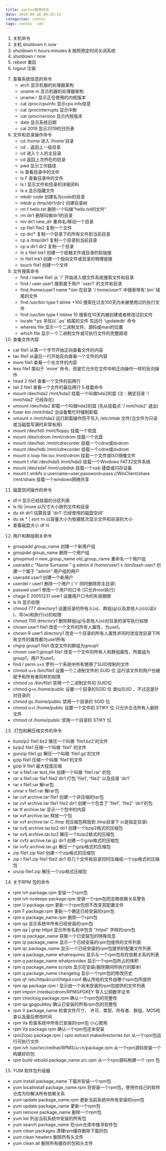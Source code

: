 ```yaml
---
title: centos常用命令
date: 2019-04-26 00:35:12
categories: centos
tags: centos  cmd
---
```



1. 关机命令
2. 关机   shutdown h now
3.   shutdown h hours:minutes & 按照预定时间关闭系统
4.  shutdown r now
5.    reboot 重启
6.    logout 注销
<!-- more -->
7. 查看系统信息的命令
    * arch 显示机器的处理器架构
    * uname m 显示机器的处理器架构
    * uname r 显示正在使用的内核版本
    * cat /proc/cpuinfo 显示cpu info信息
    * cat /procinterrupts 显示中断
    * cat /proc/version 显示内核版本
    * date 显示系统日期
    * cal 2019 显示2019的日历表
8. 文件和目录操作命令
    * cd /home  进入'/home'目录
    * cd ..  返回上一级目录
    * cd 进入个人的主目录
    * cd  返回上次所在的目录
    * pwd 显示工作路径
    * ls 查看目录中的文件
    * ls F 查看目录中的文件
    * ls l 显示文件和目录的详细资料
    * ls a 显示隐藏文件
    * mkdir code 创建名为code的目录
    * mkidr p /tmp/dir1/dir2 创建目录树
    * rm f hello.txt 删除一个叫做"hello.txt的文件"
    * rm dir1 删除叫做dir1的目录
    * mv dir1 new_dir 重命名/移动一个目录
    * cp file1 file2 复制一个文件
    * cp dir/* 复制一个目录下的所有文件到当前目录
    * cp a /tmp/dir1 复制一个目录到当前目录
    * cp a dir1 dir2 复制一个目录
    * ln s file1 lnk1 创建一个纸箱文件或目录的软链接
    * ln file1 lnk1 创建一个指向文件或目录的物理链接
    * touch file1 创建一个文件
9. 文件搜索命令
   * find / name file1 从 '/' 开始进入根文件系统搜索文件和目录
   * find / user user1 搜索属于用户 'user1' 的文件和目录
   * find /home/user1 name \*.bin 在目录 '/ home/user1' 中搜索带有'.bin' 结尾的文件
   * find /usr/bin type f atime +100 搜索在过去100天内未被使用过的执行文件
   * find /usr/bin type f mtime 10 搜索在10天内被创建或者修改过的文件
   * locate \*.ps 寻找以 '.ps' 结尾的文件  先运行 'updatedb' 命令
   * whereis file 显示一个二进制文件、源码或man的位置
   * which file 显示一个二进制文件或可执行文件的完整路径
10. 查看文件内容
  * cat file1 从第一个字节开始正向查看文件的内容
  * tac file1 从最后一行开始反向查看一个文件的内容
  * more file1 查看一个长文件的内容
  * less file1 类似于 'more' 命令，但是它允许在文件中和正向操作一样的反向操作
  * head 2 file1 查看一个文件的前两行
  * tail 2 file1 查看一个文件的最后两行 5.挂载命令
  * mount /dev/hda2 /mnt/hda2 挂载一个叫做hda2的盘 (注：确定目录 '/ mnt/hda2' 已经存在)
  * umount /dev/hda2 卸载一个叫做hda2的盘 (先从挂载点 '/ mnt/hda2' 退出)
  * fuser km /mnt/hda2 当设备繁忙时强制卸载
  * umount n /mnt/hda2 运行卸载操作而不写入 /etc/mtab 文件(当文件为只读或当磁盘写满时非常有用)
  * mount /dev/fd0 /mnt/floppy 挂载一个软盘
  * mount /dev/cdrom /mnt/cdrom 挂载一个光盘
  * mount /dev/hdc /mnt/cdrecorder 挂载一个cdrw或dvdrom
  * mount /dev/hdb /mnt/cdrecorder 挂载一个cdrw或dvdrom
  * mount o loop file.iso /mnt/cdrom 挂载一个文件或ISO镜像文件
  * mount t vfat /dev/hda5 /mnt/hda5 挂载一个Windows FAT32文件系统
  * mount /dev/sda1 /mnt/usbdisk 挂载一个usb 捷盘或闪存设备
  * mount t smbfs o username=user,password=pass //WinClient/share /mnt/share 挂载一个windows网络共享
11. 磁盘空间操作的命令
  * df h 显示已经挂载的分区列表
  * ls lSr |more 以尺寸大小排列文件和目录
  * du sh dir1 估算目录 'dir1' 已经使用的磁盘空间'
  * du sk * | sort rn 以容量大小为依据依次显示文件和目录的大小
  * 查看磁盘大小    df hl
12. 用户和群组相关命令
  * groupadd group_name 创建一个新用户组
  * groupdel group_name 删除一个用户组
  * groupmod n new_group_name old_group_name 重命名一个用户组
  * useradd c "Name Surname " g admin d /home/user1 s /bin/bash user1 创建一个属于 "admin" 用户组的用户
  * useradd user1 创建一个新用户
  * userdel r user1 删除一个用户 ( 'r' 同时删除除主目录)
  * passwd user1 修改一个用户的口令 (只允许root执行)
  * chage E 20051231 user1 设置用户口令的失效期限
  * ls lh 显示权限
  * chmod 777 directory1 设置目录的所有人(u)、群组(g)以及其他人(o)以读(r )、写(w)和执行(x)的权限
  * chmod 700 directory1 删除群组(g)与其他人(o)对目录的读写执行权限
  * chown user1 file1 改变一个文件的所有人属性，为use1。
  * chown R user1 directory1 改变一个目录的所有人属性并同时改变改目录下所有文件的属性都为use1所有
  * chgrp group1 file1 改变文件的群组为group1
  * chown user1:group1 file1 改变一个文件的所有人和群组属性，所属组为group1，用户为use1。
  * find / perm u+s 罗列一个系统中所有使用了SUID控制的文件
  * chmod u+s /bin/file1 设置一个二进制文件的 SUID 位  运行该文件的用户也被赋予和所有者同样的权限
  * chmod us /bin/file1 禁用一个二进制文件的 SUID位
  * chmod g+s /home/public 设置一个目录的SGID 位  类似SUID ，不过这是针对目录的
  * chmod gs /home/public 禁用一个目录的 SGID 位
  * chmod o+t /home/public 设置一个文件的 STIKY 位  只允许合法所有人删除文件
  * chmod ot /home/public 禁用一个目录的 STIKY 位
13. .打包和解压缩文件的命令
  * bunzip2 file1.bz2 解压一个叫做 'file1.bz2'的文件
  * bzip2 file1 压缩一个叫做 'file1' 的文件
  * gunzip file1.gz 解压一个叫做 'file1.gz'的文件
  * gzip file1 压缩一个叫做 'file1'的文件
  * gzip 9 file1 最大程度压缩
  * rar a file1.rar test_file 创建一个叫做 'file1.rar' 的包
  * rar a file1.rar file1 file2 dir1 打包 'file1', 'file2' 以及目录 'dir1'
  * rar x file1.rar 解rar包
  * unrar x file1.rar 解rar包
  * tar cvf archive.tar file1 创建一个非压缩的tar包
  * tar cvf archive.tar file1 file2 dir1 创建一个包含了 'file1', 'file2' 'dir1'的包
  * tar tf archive.tar 显示一个包中的内容
  * tar xvf archive.tar 释放一个包
  * tar xvf archive.tar C /tmp 将压缩包释放到 /tmp目录下 (c是指定目录)
  * tar cvfj archive.tar.bz2 dir1 创建一个bzip2格式的压缩包
  * tar xvfj archive.tar.bz2 解压一个bzip2格式的压缩包
  * tar cvfz archive.tar.gz dir1 创建一个gzip格式的压缩包
  * tar xvfz archive.tar.gz 解压一个gzip格式的压缩包
  * zip file1.zip file1 创建一个zip格式的压缩包
  * zip r file1.zip file1 file2 dir1 将几个文件和目录同时压缩成一个zip格式的压缩包
  * unzip file1.zip 解压一个zip格式压缩包
14. 关于RPM 包的命令
  * rpm ivh package.rpm 安装一个rpm包
  * rpm ivh nodeeps package.rpm 安装一个rpm包而忽略依赖关系警告
  * rpm U package.rpm 更新一个rpm包但不改变其配置文件
  * rpm F package.rpm 更新一个确定已经安装的rpm包
  * rpm e package_name.rpm 删除一个rpm包
  * rpm qa 显示系统中所有已经安装的rpm包
  * rpm qa | grep httpd 显示所有名称中包含 "httpd" 字样的rpm包
  * rpm qi package_name 获取一个已安装包的特殊信息
  * rpm ql package_name 显示一个已经安装的rpm包提供的文件列表
  * rpm qc package_name 显示一个已经安装的rpm包提供的配置文件列表
  * rpm q package_name whatrequires 显示与一个rpm包存在依赖关系的列表
  * rpm q package_name whatprovides 显示一个rpm包所占的体积
  * rpm q package_name scripts 显示在安装/删除期间所执行的脚本l
  * rpm q package_name changelog 显示一个rpm包的修改历史
  * rpm qf /etc/httpd/conf/httpd.conf 确认所给的文件由哪个rpm包所提供
  * rpm qp package.rpm l 显示由一个尚未安装的rpm包提供的文件列表
  * rpm import /media/cdrom/RPMGPGKEY 导入公钥数字证书
  * rpm checksig package.rpm 确认一个rpm包的完整性
  * rpm qa gpgpubkey 确认已安装的所有rpm包的完整性
  * rpm V package_name 检查文件尺寸、 许可、类型、所有者、群组、MD5检查以及最后修改时间
  * rpm Va 检查系统中所有已安装的rpm包 小心使用
  * rpm Vp package.rpm 确认一个rpm包还未安装
  * rpm2cpio package.rpm | cpio extract makedirectories *bin* 从一个rpm包运行可执行文件
  * rpm ivh /usr/src/redhat/RPMS/`arch`/package.rpm 从一个rpm源码安装一个构建好的包
  * rpm build rebuild package_name.src.rpm 从一个rpm源码构建一个 rpm 包
15. YUM 软件包升级器
  * yum install package_name 下载并安装一个rpm包
  * yum localinstall package_name.rpm 将安装一个rpm包，使用你自己的软件仓库为你解决所有依赖关系
  * yum update package_name.rpm 更新当前系统中所有安装的rpm包
  * yum update package_name 更新一个rpm包
  * yum remove package_name 删除一个rpm包
  * yum list 列出当前系统中安装的所有包
  * yum search package_name 在rpm仓库中搜寻软件包
  * yum clean packages 清理rpm缓存删除下载的包
  * yum clean headers 删除所有头文件
  * yum clean all 删除所有缓存的包和头文件   